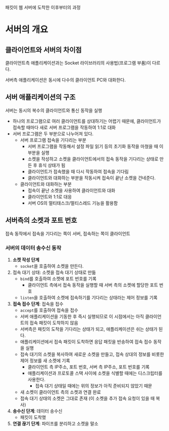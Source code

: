 패킷이 웹 서버에 도착한 이후부터의 과정

# 서버의 개요
## 클라이언트와 서버의 차이점
클라이언트측 애플리케이션과는 Socket 라이브러리의 사용법(프로그램 부품)이 다르다.

서버측 애플리케이션은 동시에 다수의 클라이언트 PC와 대화한다.

## 서버 애플리케이션의 구조
서버는 동시의 복수의 클라이언트와 통신 동작을 실행
  - 하나의 프로그램으로 여러 클라이언트를 상대하기는 어렵기 때문에, 클라이언트가 접속할 때마다 새로 서버 프로그램을 작동하여 1:1로 대화
  - 서버 프로그램은 두 부분으로 나누어져 있다.
    - 서버 프로그램 접속을 기다리는 부분
      - 서버 프로그램을 작동해서 설정 파일 읽기 등의 초기화 동작을 마쳤을 때 이 부분을 실행
      - 소켓을 작성하고 소켓을 클라이언트에서의 접속 동작을 기다리는 상태로 만든 후 휴식 상태가 됨
      - 클라이언트가 접속했을 때 다시 작동하여 접속을 기다림
      - 클라이언트와 대화하는 부분을 작동시켜 접속이 끝난 소켓을 건네준다.
    - 클라이언트와 대화하는 부분
      - 접속이 끝난 소켓을 사용하여 클라이언트와 대화
      - 클라이언트와 1:1로 대응
      - 서버 OS의 멀티태스크/멀티스레드 기능을 활용함

## 서버측의 소켓과 포트 번호
접속 동작에서 접속을 기다리는 쪽이 서버, 접속하는 쪽이 클라이언트

### 서버의 데이터 송수신 동작
1. **소켓 작성 단계**
    - `socket`을 호출하여 소켓을 만든다.
2. 접속 대기 상태: 소켓을 접속 대기 상태로 만듦
    - `bind`를 호출하여 소켓에 포트 번호를 기록
      - 클라이언트 측에서 접속 동작을 실행할 때 서버 측의 소켓에 할당한 포트 번호
    - `listen`을 호출하여 소켓에 접속하기를 기다리는 상태라는 제어 정보를 기록
3. **접속 접수 단계**: 접속을 접수
    - `accept`를 호출하여 접속을 접수
    - 서버 애플리케이션을 기동한 후 즉시 실행되므로 이 시점에서는 아직 클라이언트의 접속 패킷이 도착하지 않음
    - 서버측은 패킷의 도착을 기다리는 상태가 되고, 애플리케이션은 쉬는 상태가 된다.
    - 애플리케이션에서 접속 패킷이 도착하면 응답 패킷을 반송하여 접속 접수 동작을 실행
    - 접속 대기의 소켓을 복사하여 새로운 소켓을 만들고, 접속 상대의 정보를 비롯한 제어 정보를 새 소켓에 기록
      - 클라이언트 측 IP주소, 포트 번호, 서버 측 IP주소, 포트 번호를 기록
      - 애플리케이션과 프로토콜 스택 사이에 소켓을 식별할 때에는 디스크립터를 사용한다.
        - 접속 대기 상태일 때에는 위의 정보가 아직 준비되지 않았기 때문
    - 새 소켓이 클라이언트 측의 소켓과 연결 완료
    - 접속 대기 상태의 소켓은 그대로 존재 (이 소켓을 추가 접속 요청이 있을 때 복사)
4. **송수신 단계**: 데이터 송수신
    - 패킷이 도착했
6. **연결 끊기 단계**: 파이프를 분리하고 소켓을 말소
